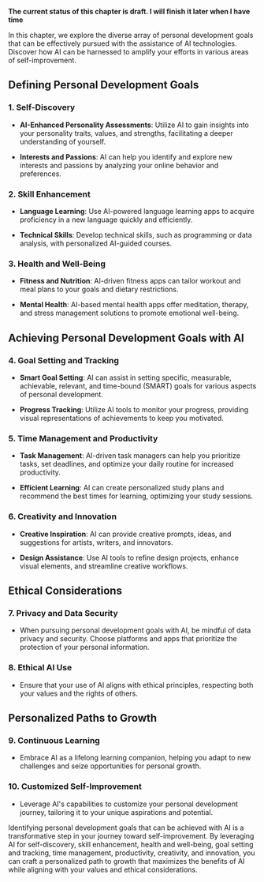 **The current status of this chapter is draft. I will finish it later when I have time**

In this chapter, we explore the diverse array of personal development goals that can be effectively pursued with the assistance of AI technologies. Discover how AI can be harnessed to amplify your efforts in various areas of self-improvement.

Defining Personal Development Goals
-----------------------------------

### **1. Self-Discovery**

* **AI-Enhanced Personality Assessments**: Utilize AI to gain insights into your personality traits, values, and strengths, facilitating a deeper understanding of yourself.

* **Interests and Passions**: AI can help you identify and explore new interests and passions by analyzing your online behavior and preferences.

### **2. Skill Enhancement**

* **Language Learning**: Use AI-powered language learning apps to acquire proficiency in a new language quickly and efficiently.

* **Technical Skills**: Develop technical skills, such as programming or data analysis, with personalized AI-guided courses.

### **3. Health and Well-Being**

* **Fitness and Nutrition**: AI-driven fitness apps can tailor workout and meal plans to your goals and dietary restrictions.

* **Mental Health**: AI-based mental health apps offer meditation, therapy, and stress management solutions to promote emotional well-being.

Achieving Personal Development Goals with AI
--------------------------------------------

### **4. Goal Setting and Tracking**

* **Smart Goal Setting**: AI can assist in setting specific, measurable, achievable, relevant, and time-bound (SMART) goals for various aspects of personal development.

* **Progress Tracking**: Utilize AI tools to monitor your progress, providing visual representations of achievements to keep you motivated.

### **5. Time Management and Productivity**

* **Task Management**: AI-driven task managers can help you prioritize tasks, set deadlines, and optimize your daily routine for increased productivity.

* **Efficient Learning**: AI can create personalized study plans and recommend the best times for learning, optimizing your study sessions.

### **6. Creativity and Innovation**

* **Creative Inspiration**: AI can provide creative prompts, ideas, and suggestions for artists, writers, and innovators.

* **Design Assistance**: Use AI tools to refine design projects, enhance visual elements, and streamline creative workflows.

Ethical Considerations
----------------------

### **7. Privacy and Data Security**

* When pursuing personal development goals with AI, be mindful of data privacy and security. Choose platforms and apps that prioritize the protection of your personal information.

### **8. Ethical AI Use**

* Ensure that your use of AI aligns with ethical principles, respecting both your values and the rights of others.

Personalized Paths to Growth
----------------------------

### **9. Continuous Learning**

* Embrace AI as a lifelong learning companion, helping you adapt to new challenges and seize opportunities for personal growth.

### **10. Customized Self-Improvement**

* Leverage AI's capabilities to customize your personal development journey, tailoring it to your unique aspirations and potential.

Identifying personal development goals that can be achieved with AI is a transformative step in your journey toward self-improvement. By leveraging AI for self-discovery, skill enhancement, health and well-being, goal setting and tracking, time management, productivity, creativity, and innovation, you can craft a personalized path to growth that maximizes the benefits of AI while aligning with your values and ethical considerations.
